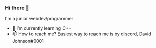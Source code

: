 ### Hi there 👋

I'm a junior webdev/programmer

- 🌱 I’m currently learning C++
- 📫 How to reach me? Easiest way to reach me is by discord, David Johnson#0001
